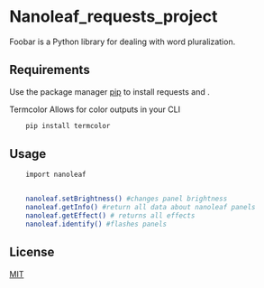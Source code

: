 # Nanoleaf_requests_project

Foobar is a Python library for dealing with word pluralization.

## Requirements

Use the package manager [pip](https://pip.pypa.io/en/stable/) to install requests and .

Termcolor Allows for color outputs in your CLI

```bash
    pip install termcolor
```

## Usage

```bash
    import nanoleaf


    nanoleaf.setBrightness() #changes panel brightness
    nanoleaf.getInfo() #return all data about nanoleaf panels
    nanoleaf.getEffect() # returns all effects
    nanoleaf.identify() #flashes panels

```



## License
[MIT](https://choosealicense.com/licenses/mit/)